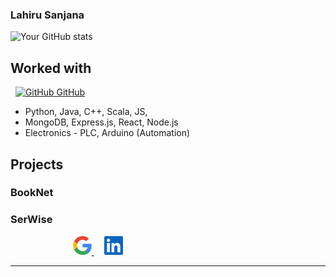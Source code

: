 ### Lahiru Sanjana
![Your GitHub stats](https://github-readme-stats.vercel.app/api?username=snowcodie&show_icons=true&count_private=true&theme=dark)

## Worked with

&nbsp;
[![GitHub](https://i.stack.imgur.com/tskMh.png) GitHub](https://github.com/)
- Python, Java, C++, Scala, JS, 
- MongoDB, Express.js, React, Node.js
- Electronics - PLC, Arduino (Automation) 

## Projects
### BookNet
### SerWise



<a href="mailto:lahirusanjana1@gmail.com">
  <img src="https://github.com/snowcodie/snowcodie/blob/main/src/Google%20-%20Original.png" alt="email" width="30" height="30" style="margin-left: 100px;">
</a>
&nbsp;&nbsp;&nbsp;
<a href="https://www.linkedin.com/in/lahiru-sanjana-024aba28a/">
  <img src="https://github.com/snowcodie/snowcodie/blob/main/src/Vector.png" alt="linkedin" width="30" height="30" style="margin-right: 100px;">
</a>
<br>

<!--
## Contact

- 

## Find Me Online

- [Include links to your personal website, LinkedIn, Twitter, and other relevant online profiles]
-->

---





<!--
**snowcodie/snowcodie** is a ✨ _special_ ✨ repository because its `README.md` (this file) appears on your GitHub profile.

Here are some ideas to get you started:

- 🔭 I’m currently working on ...
- 🌱 I’m currently learning ...
- 👯 I’m looking to collaborate on ...
- 🤔 I’m looking for help with ...
- 💬 Ask me about ...
- 📫 How to reach me: ...
- 😄 Pronouns: ...
- ⚡ Fun fact: ...
-->
